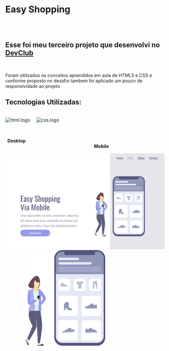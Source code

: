 <h1>Easy Shopping</h1>
<br>
<br>
<h2>Esse foi meu terceiro  projeto que desenvolvi no <a href="https://rodolfomori.com/devclub">DevClub</a></h2>
<br>
<p>Foram utilizados os conceitos aprendidos em aula de HTML5 e CSS e conforme proposto no desafio tambem foi aplicado um pouco de responsividade ao projeto </p>
<h2>Tecnologias Utilizadas:</h2>
<br>
<div display="flex"> 
<img src="https://img.shields.io/badge/HTML5-E34F26?style=for-the-badge&logo=html5&logoColor=white" alt="html.logo" width="80px" height="30px" /> &nbsp &nbsp
<img src="https://img.shields.io/badge/CSS3-1572B6?style=for-the-badge&logo=css3&logoColor=white" alt="css.logo" width="80px" height="30px" />
</div>

<br>
<br>

<p align="center"><b>Desktop&emsp;&emsp;&emsp;&emsp;&emsp;&emsp;&emsp;&emsp;&emsp;&emsp;&emsp;&emsp;&emsp;&emsp;&emsp;&emsp;&emsp;&emsp;&emsp;&emsp;&emsp;&emsp;&emsp;&emsp;&emsp;&emsp;&emsp;&emsp;&emsp;&emsp;&emsp;&emsp;&emsp;&emsp;&emsp;&emsp;&emsp;&emsp;Mobile</b></p>


<div display="flex"> 
<img src="https://github.com/Phelipefb/Easy-Shopping-via-Mobile/blob/main/assets/Desktop.png?raw=true"  width="500px" height="300px"  title="Desktop"/>
  &nbsp &nbsp &nbsp &nbsp &nbsp &nbsp &nbsp &nbsp
<img src="https://github.com/Phelipefb/Easy-Shopping-via-Mobile/blob/main/assets/Mobile.png?raw=true" width="250px" height="300" title="Mobile"/>
</div>
